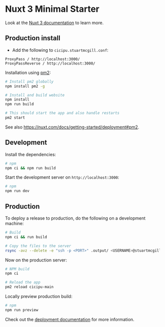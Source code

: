 # Nuxt 3 Minimal Starter

Look at the [Nuxt 3 documentation](https://nuxt.com/docs/getting-started/introduction) to learn more.

## Production install

- Add the following to `cicipu.stuartmcgill.conf`:
```
ProxyPass / http://localhost:3000/
ProxyPassReverse / http://localhost:3000/
```

Installation using [pm2](https://pm2.keymetrics.io/):

```bash
# Install pm2 globally
npm install pm2 -g

# Install and build website
npm install
npm run build

# This should start the app and also handle restarts
pm2 start
```

See also https://nuxt.com/docs/getting-started/deployment#pm2.

## Development

Install the dependencies:

```bash
# npm
npm ci && npm run build
```

Start the development server on `http://localhost:3000`:

```bash
# npm
npm run dev
```

## Production

To deploy a release to production, do the following on a development machine:

```bash
# Build
npm ci && run build

# Copy the files to the server
rsync -avz --delete -e "ssh -p <PORT>" .output/ <USERNAME>@stuartmcgill.org:~/domains/cicipu.stuartmcgill.org/cicipu-main/.output
```

Now on the production server:

```bash
# NPM build
npm ci

# Reload the app
pm2 reload cicipu-main
````

Locally preview production build:

```bash
# npm
npm run preview
```

Check out the [deployment documentation](https://nuxt.com/docs/getting-started/deployment) for more information.
